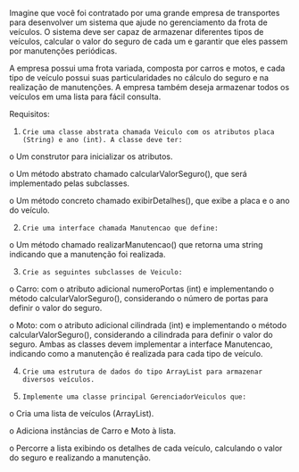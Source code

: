 Imagine que você foi contratado por uma grande empresa de transportes para desenvolver um sistema que ajude no gerenciamento da frota de veículos. O sistema deve ser capaz de armazenar diferentes tipos de veículos, calcular o valor do seguro de cada um e garantir que eles passem por manutenções periódicas.

 

A empresa possui uma frota variada, composta por carros e motos, e cada tipo de veículo possui suas particularidades no cálculo do seguro e na realização de manutenções. A empresa também deseja armazenar todos os veículos em uma lista para fácil consulta.

 

Requisitos:

1.     Crie uma classe abstrata chamada Veiculo com os atributos placa (String) e ano (int). A classe deve ter:

o   Um construtor para inicializar os atributos.

o   Um método abstrato chamado calcularValorSeguro(), que será implementado pelas subclasses.

o   Um método concreto chamado exibirDetalhes(), que exibe a placa e o ano do veículo.



2.     Crie uma interface chamada Manutencao que define:

o   Um método chamado realizarManutencao() que retorna uma string indicando que a manutenção foi realizada.



3.     Crie as seguintes subclasses de Veiculo:

o   Carro: com o atributo adicional numeroPortas (int) e implementando o método calcularValorSeguro(), considerando o número de portas para definir o valor do seguro.

o   Moto: com o atributo adicional cilindrada (int) e implementando o método calcularValorSeguro(), considerando a cilindrada para definir o valor do seguro. Ambas as classes devem implementar a interface Manutencao, indicando como a manutenção é realizada para cada tipo de veículo.



4.     Crie uma estrutura de dados do tipo ArrayList para armazenar diversos veículos.



5.     Implemente uma classe principal GerenciadorVeiculos que:

o   Cria uma lista de veículos (ArrayList).

o   Adiciona instâncias de Carro e Moto à lista.

o   Percorre a lista exibindo os detalhes de cada veículo, calculando o valor do seguro e realizando a manutenção.
